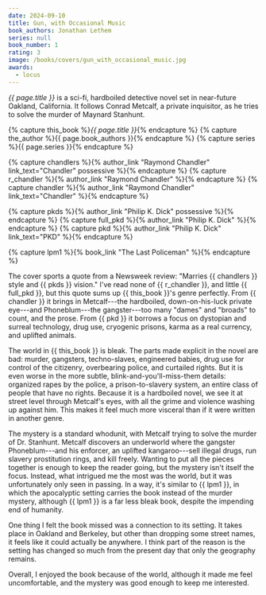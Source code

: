 ```yaml
---
date: 2024-09-10
title: Gun, with Occasional Music
book_authors: Jonathan Lethem
series: null
book_number: 1
rating: 3
image: /books/covers/gun_with_occasional_music.jpg
awards:
  - locus
---
```


<cite class="book-title">{{ page.title }}</cite> is a sci-fi, hardboiled
detective novel set in near-future Oakland, California. It follows Conrad
Metcalf, a private inquisitor, as he tries to solve the murder of Maynard
Stanhunt.

{% capture this_book %}<cite class="book-title">{{ page.title }}</cite>{% endcapture %}
{% capture the_author %}<span class="author-name">{{ page.book_authors }}</span>{% endcapture %}
{% capture series %}<span class="book-series">{{ page.series }}</span>{% endcapture %}

{% capture chandlers %}{% author_link "Raymond Chandler" link_text="Chandler" possessive %}{% endcapture %}
{% capture r_chandler %}{% author_link "Raymond Chandler" %}{% endcapture %}
{% capture chandler %}{% author_link "Raymond Chandler" link_text="Chandler" %}{% endcapture %}

{% capture pkds %}{% author_link "Philip K. Dick" possessive %}{% endcapture %}
{% capture full_pkd %}{% author_link "Philip K. Dick" %}{% endcapture %}
{% capture pkd %}{% author_link "Philip K. Dick" link_text="PKD" %}{% endcapture %}

{% capture lpm1 %}{% book_link "The Last Policeman" %}{% endcapture %}

The cover sports a quote from a Newsweek review: "Marries {{ chandlers }}
style and {{ pkds }} vision." I've read none of {{ r_chandler }}, and little
{{ full_pkd }}, but this quote sums up {{ this_book }}'s genre perfectly. From
{{ chandler }} it brings in Metcalf---the hardboiled, down-on-his-luck private
eye---and Phoneblum---the gangster---too many "dames" and "broads" to
count, and the prose. From {{ pkd }} it borrows a focus on dystopian and
surreal technology, drug use, cryogenic prisons, karma as a real currency, and
uplifted animals.

The world in {{ this_book }} is bleak. The parts made explicit in the novel
are bad: murder, gangsters, techno-slaves, engineered babies, drug use for
control of the citizenry, overbearing police, and curtailed rights. But it is
even worse in the more subtle, blink-and-you'll-miss-them details: organized
rapes by the police, a prison-to-slavery system, an entire class of people
that have no rights. Because it is a hardboiled novel, we see it at street
level through Metcalf's eyes, with all the grime and violence washing up
against him. This makes it feel much more visceral than if it were written in
another genre.

The mystery is a standard whodunit, with Metcalf trying to solve the murder of
Dr. Stanhunt. Metcalf discovers an underworld where the gangster
Phoneblum---and his enforcer, an uplifted kangaroo---sell illegal drugs, run
slavery prostitution rings, and kill freely. Wanting to put all the pieces
together is enough to keep the reader going, but the mystery isn't itself the
focus. Instead, what intrigued me the most was the world, but it was
unfortunately only seen in passing. In a way, it's similar to {{ lpm1 }}, in
which the apocalyptic setting carries the book instead of the murder mystery,
although {{ lpm1 }} is a far less bleak book, despite the impending end of
humanity.

One thing I felt the book missed was a connection to its setting. It takes
place in Oakland and Berkeley, but other than dropping some street names, it
feels like it could actually be anywhere. I think part of the reason is the
setting has changed so much from the present day that only the geography
remains.

Overall, I enjoyed the book because of the world, although it made me feel
uncomfortable, and the mystery was good enough to keep me interested.
